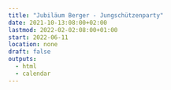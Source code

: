 ```yaml
---
title: "Jubiläum Berger - Jungschützenparty"
date: 2021-10-13:08:00+02:00
lastmod: 2022-02-02:08:00+01:00
start: 2022-06-11
location: none
draft: false
outputs:
  - html
  - calendar
---
```


